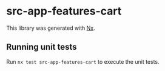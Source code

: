# src-app-features-cart

This library was generated with [Nx](https://nx.dev).

## Running unit tests

Run `nx test src-app-features-cart` to execute the unit tests.
